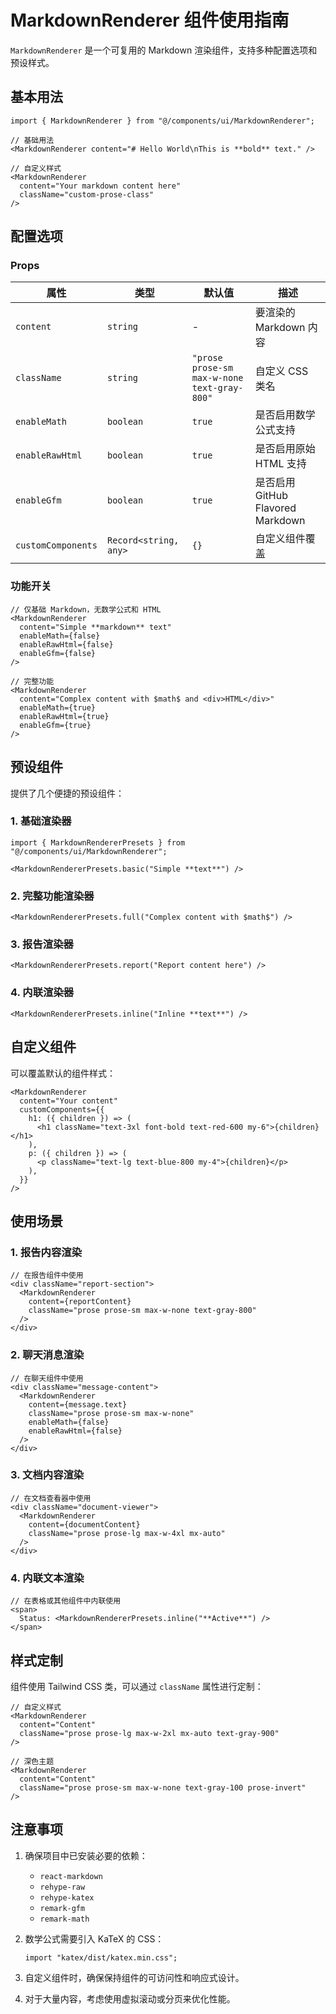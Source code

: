 # MarkdownRenderer 组件使用指南

`MarkdownRenderer` 是一个可复用的 Markdown 渲染组件，支持多种配置选项和预设样式。

## 基本用法

```tsx
import { MarkdownRenderer } from "@/components/ui/MarkdownRenderer";

// 基础用法
<MarkdownRenderer content="# Hello World\nThis is **bold** text." />

// 自定义样式
<MarkdownRenderer
  content="Your markdown content here"
  className="custom-prose-class"
/>
```

## 配置选项

### Props

| 属性               | 类型                  | 默认值                                      | 描述                              |
| ------------------ | --------------------- | ------------------------------------------- | --------------------------------- |
| `content`          | `string`              | -                                           | 要渲染的 Markdown 内容            |
| `className`        | `string`              | `"prose prose-sm max-w-none text-gray-800"` | 自定义 CSS 类名                   |
| `enableMath`       | `boolean`             | `true`                                      | 是否启用数学公式支持              |
| `enableRawHtml`    | `boolean`             | `true`                                      | 是否启用原始 HTML 支持            |
| `enableGfm`        | `boolean`             | `true`                                      | 是否启用 GitHub Flavored Markdown |
| `customComponents` | `Record<string, any>` | `{}`                                        | 自定义组件覆盖                    |

### 功能开关

```tsx
// 仅基础 Markdown，无数学公式和 HTML
<MarkdownRenderer
  content="Simple **markdown** text"
  enableMath={false}
  enableRawHtml={false}
  enableGfm={false}
/>

// 完整功能
<MarkdownRenderer
  content="Complex content with $math$ and <div>HTML</div>"
  enableMath={true}
  enableRawHtml={true}
  enableGfm={true}
/>
```

## 预设组件

提供了几个便捷的预设组件：

### 1. 基础渲染器

```tsx
import { MarkdownRendererPresets } from "@/components/ui/MarkdownRenderer";

<MarkdownRendererPresets.basic("Simple **text**") />
```

### 2. 完整功能渲染器

```tsx
<MarkdownRendererPresets.full("Complex content with $math$") />
```

### 3. 报告渲染器

```tsx
<MarkdownRendererPresets.report("Report content here") />
```

### 4. 内联渲染器

```tsx
<MarkdownRendererPresets.inline("Inline **text**") />
```

## 自定义组件

可以覆盖默认的组件样式：

```tsx
<MarkdownRenderer
  content="Your content"
  customComponents={{
    h1: ({ children }) => (
      <h1 className="text-3xl font-bold text-red-600 my-6">{children}</h1>
    ),
    p: ({ children }) => (
      <p className="text-lg text-blue-800 my-4">{children}</p>
    ),
  }}
/>
```

## 使用场景

### 1. 报告内容渲染

```tsx
// 在报告组件中使用
<div className="report-section">
  <MarkdownRenderer
    content={reportContent}
    className="prose prose-sm max-w-none text-gray-800"
  />
</div>
```

### 2. 聊天消息渲染

```tsx
// 在聊天组件中使用
<div className="message-content">
  <MarkdownRenderer
    content={message.text}
    className="prose prose-sm max-w-none"
    enableMath={false}
    enableRawHtml={false}
  />
</div>
```

### 3. 文档内容渲染

```tsx
// 在文档查看器中使用
<div className="document-viewer">
  <MarkdownRenderer
    content={documentContent}
    className="prose prose-lg max-w-4xl mx-auto"
  />
</div>
```

### 4. 内联文本渲染

```tsx
// 在表格或其他组件中内联使用
<span>
  Status: <MarkdownRendererPresets.inline("**Active**") />
</span>
```

## 样式定制

组件使用 Tailwind CSS 类，可以通过 `className` 属性进行定制：

```tsx
// 自定义样式
<MarkdownRenderer
  content="Content"
  className="prose prose-lg max-w-2xl mx-auto text-gray-900"
/>

// 深色主题
<MarkdownRenderer
  content="Content"
  className="prose prose-sm max-w-none text-gray-100 prose-invert"
/>
```

## 注意事项

1. 确保项目中已安装必要的依赖：

   - `react-markdown`
   - `rehype-raw`
   - `rehype-katex`
   - `remark-gfm`
   - `remark-math`

2. 数学公式需要引入 KaTeX 的 CSS：

   ```tsx
   import "katex/dist/katex.min.css";
   ```

3. 自定义组件时，确保保持组件的可访问性和响应式设计。

4. 对于大量内容，考虑使用虚拟滚动或分页来优化性能。
